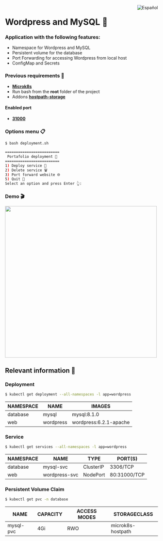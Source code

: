 
<a href="README.md">
  <img
    align="right"
    src="https://img.shields.io/badge/Español-5291f5?style=for-the-badge&logoColor=white&logo=googletranslate"
    alt="Español"
  />
</a>

# Wordpress and MySQL 🐬
### Application with the following features:
- Namespace for Wordpress and MySQL
- Persistent volume for the database
- Port Forwarding for accessing Wordpress from local host
- ConfigMap and Secrets

### Previous requirements 📝
- [**Microk8s**](https://microk8s.io/docs/getting-started)
- Run bash from the **root** folder of the project
- Addons [**hostpath-storage**](https://microk8s.io/docs/addon-hostpath-storage)

#### Enabled port
- [**31000**](http://localhost:31000)

### Options menu 📋
```bash
$ bash deployment.sh
```
```bash
=========================
 Portafolio deployment 💼
=========================
1) Deploy service 🚀
2) Delete service 🗑️
3) Port forward website 🌐
5) Quit 👋
Select an option and press Enter 👆: 
```

### Demo 🎬
<img width="500" src="./demo/demo.gif"/>


## Relevant information 📑
### Deployment
```bash
$ kubectl get deployment --all-namespaces -l app=wordpress
```
| NAMESPACE  | NAME      | IMAGES                 |
| ---------- | --------- | ---------------------- |
| database   | mysql     | mysql:8.1.0            |
| web        | wordpress | wordpress:6.2.1-apache |

### Service
```bash
$ kubectl get services --all-namespaces -l app=wordpress
```
| NAMESPACE  | NAME          | TYPE      | PORT(S)      |
| ---------- | ------------- | --------- | ------------ |
| database   | mysql-svc     | ClusterIP | 3306/TCP     |
| web        | wordpress-svc | NodePort  | 80:31000/TCP |

### Persistent Volume Claim
```bash
$ kubectl get pvc -n database
```
| NAME       | CAPACITY  | ACCESS MODES  | STORAGECLASS      |
| ---------- | --------- | ------------- | ----------------- |
| mysql-pvc  | 4Gi       | RWO           | microk8s-hostpath |
